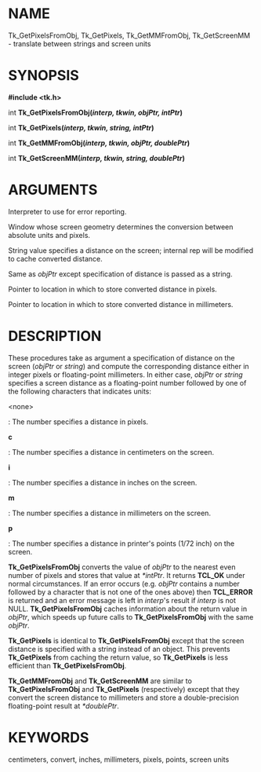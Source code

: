 # NAME

Tk_GetPixelsFromObj, Tk_GetPixels, Tk_GetMMFromObj, Tk_GetScreenMM -
translate between strings and screen units

# SYNOPSIS

**#include \<tk.h\>**

int **Tk_GetPixelsFromObj(***interp, tkwin, objPtr, intPtr***)**

int **Tk_GetPixels(***interp, tkwin, string, intPtr***)**

int **Tk_GetMMFromObj(***interp, tkwin, objPtr, doublePtr***)**

int **Tk_GetScreenMM(***interp, tkwin, string, doublePtr***)**

# ARGUMENTS

Interpreter to use for error reporting.

Window whose screen geometry determines the conversion between absolute
units and pixels.

String value specifies a distance on the screen; internal rep will be
modified to cache converted distance.

Same as *objPtr* except specification of distance is passed as a string.

Pointer to location in which to store converted distance in pixels.

Pointer to location in which to store converted distance in millimeters.

# DESCRIPTION

These procedures take as argument a specification of distance on the
screen (*objPtr* or *string*) and compute the corresponding distance
either in integer pixels or floating-point millimeters. In either case,
*objPtr* or *string* specifies a screen distance as a floating-point
number followed by one of the following characters that indicates units:

\<none\>

:   The number specifies a distance in pixels.

**c**

:   The number specifies a distance in centimeters on the screen.

**i**

:   The number specifies a distance in inches on the screen.

**m**

:   The number specifies a distance in millimeters on the screen.

**p**

:   The number specifies a distance in printer\'s points (1/72 inch) on
    the screen.

**Tk_GetPixelsFromObj** converts the value of *objPtr* to the nearest
even number of pixels and stores that value at *\*intPtr*. It returns
**TCL_OK** under normal circumstances. If an error occurs (e.g. *objPtr*
contains a number followed by a character that is not one of the ones
above) then **TCL_ERROR** is returned and an error message is left in
*interp*\'s result if *interp* is not NULL. **Tk_GetPixelsFromObj**
caches information about the return value in *objPtr*, which speeds up
future calls to **Tk_GetPixelsFromObj** with the same *objPtr*.

**Tk_GetPixels** is identical to **Tk_GetPixelsFromObj** except that the
screen distance is specified with a string instead of an object. This
prevents **Tk_GetPixels** from caching the return value, so
**Tk_GetPixels** is less efficient than **Tk_GetPixelsFromObj**.

**Tk_GetMMFromObj** and **Tk_GetScreenMM** are similar to
**Tk_GetPixelsFromObj** and **Tk_GetPixels** (respectively) except that
they convert the screen distance to millimeters and store a
double-precision floating-point result at *\*doublePtr*.

# KEYWORDS

centimeters, convert, inches, millimeters, pixels, points, screen units

<!---
Copyright (c) 1990 The Regents of the University of California
Copyright (c) 1994-1998 Sun Microsystems, Inc
-->

